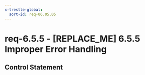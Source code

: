 ```yaml
---
x-trestle-global:
  sort-id: req-06.05.05
---
```


# req-6.5.5 - \[REPLACE_ME\] 6.5.5 Improper Error Handling

## Control Statement
